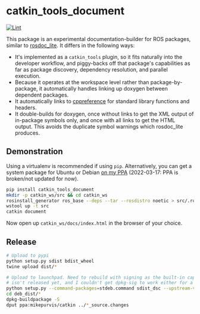# catkin_tools_document

[![Lint](https://github.com/mikepurvis/catkin_tools_document/actions/workflows/lint.yml/badge.svg)](https://github.com/mikepurvis/catkin_tools_document/actions/workflows/lint.yml)

This package is an experimental documentation-builder for ROS packages, similar to
[rosdoc_lite](http://wiki.ros.org/rosdoc_lite). It differs in the following ways:

- It's implemented as a `catkin_tools` plugin, so it fits naturally into the
  developer workflow, and piggy-backs off that package's capabilities as far as
  package discovery, dependency resolution, and parallel execution.
- Because it operates at the workspace level rather than package-by-package, it
  automatically handles linking up doxygen between dependent packages.
- It automatically links to [cppreference](http://en.cppreference.com/w/) for
  standard library functions and headers.
- It double-builds for doxygen, once without links to get the XML output of
  in-package symbols only, and once with all links to get the HTML output. This
  avoids the duplicate symbol warnings which rosdoc_lite produces.

## Demonstration

Using a virtualenv is recommended if using `pip`. Alternatively, you can get a
system package for Ubuntu or Debian [on my PPA][1] (2022-03-17: PPA is broken/not updated for now).

```bash
pip install catkin_tools_document
mkdir -p catkin_ws/src && cd catkin_ws
rosinstall_generator ros_base --deps --tar --rosdistro noetic > src/.rosinstall
wstool up -t src
catkin document
```

Now open up `catkin_ws/docs/index.html` in the browser of your choice.

[1]: https://launchpad.net/~mikepurvis/+archive/ubuntu/catkin

## Release

```bash
# Upload to pypi
python setup.py sdist bdist_wheel
twine upload dist/*

# Upload to launchpad. Need to rebuild with signing as the built-in capability in stdeb
# isn't released yet, and I couldn't get dpkg-sig to work either for a post-build signature.
python setup.py --command-packages=stdeb.command sdist_dsc --upstream-version-suffix=focal --suite focal
cd deb_dist/*
dpkg-buildpackage -S
dput ppa:mikepurvis/catkin ../*_source.changes
```
